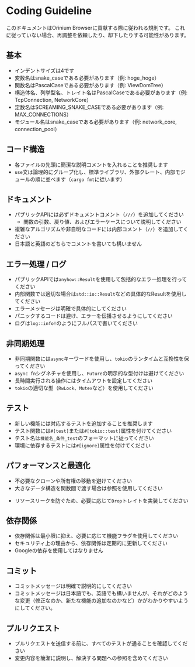 # Coding Guideline
このドキュメントはOrinium Browserに貢献する際に従われる規則です。
これに従っていない場合、再調整を依頼したり、却下したりする可能性があります。

## 基本
- インデントサイズは4です
- 変数名はsnake_caseである必要があります（例: hoge_hoge）
- 関数名はPascalCaseである必要があります（例: ViewDomTree）
- 構造体名、列挙型名、トレイト名はPascalCaseである必要があります（例: TcpConnection, NetworkCore）
- 定数名はSCREAMING_SNAKE_CASEである必要があります（例: MAX_CONNECTIONS）
- モジュール名はsnake_caseである必要があります（例: network_core, connection_pool）

## コード構造
- 各ファイルの先頭に簡潔な説明コメントを入れることを推奨します
- `use`文は論理的にグループ化し、標準ライブラリ、外部クレート、内部モジュールの順に並べます（`cargo fmt`に従います）
<!-- - 関連するトレイト実装はそれぞれを分けて実装してください（例: AsyncRead, AsyncWriteは別々に実装）
- 実装は機能単位で論理的に整理し、関連する機能をグループ化してください -->

## ドキュメント
- パブリックAPIには必ずドキュメントコメント（`///`）を追加してください
  - 関数の引数、戻り値、およびエラーケースについて説明してください
- 複雑なアルゴリズムや非自明なコードには内部コメント（`//`）を追加してください
- 日本語と英語のどちらでコメントを書いても構いません

## エラー処理 / ログ
- パブリックAPIでは`anyhow::Result`を使用して包括的なエラー処理を行ってください
- 内部関数では適切な場合は`std::io::Result`などの具体的なResultを使用してください
- エラーメッセージは明確で具体的にしてください
- パニックするコードは避け、エラーを伝播させるようにしてください
- ログは`log::info!`のようにフルパスで書いてください

## 非同期処理
- 非同期関数には`async`キーワードを使用し、`tokio`のランタイムと互換性を保ってください
- `async fn`シグネチャを使用し、`Future`の明示的な型付けは避けてください
- 長時間実行される操作にはタイムアウトを設定してください
- `tokio`の適切な型（`RwLock`、`Mutex`など）を使用してください

## テスト
- 新しい機能には対応するテストを追加することを推奨します
- テスト関数には`#[test]`または`#[tokio::test]`属性を付けてください
- テスト名は`機能名_条件_test`のフォーマットに従ってください
- 環境に依存するテストには`#[ignore]`属性を付けてください

## パフォーマンスと最適化
- 不必要なクローンや所有権の移動を避けてください
- 大きなデータ構造を関数間で渡す場合は参照を使用してください
<!-- - 早期最適化は避け、必要な場合はベンチマークで改善を検証してください -->
- リソースリークを防ぐため、必要に応じて`Drop`トレイトを実装してください

## 依存関係
<!-- - 新しい依存関係を追加する場合は、プロジェクトリーダーと相談してください -->
- 依存関係は最小限に抑え、必要に応じて機能フラグを使用してください
- セキュリティ上の理由から、依存関係は定期的に更新してください
- Googleの依存を使用してはなりません

## コミット
- コミットメッセージは明確で説明的にしてください
- コミットメッセージは日本語でも、英語でも構いませんが、それがどのような変更（修正なのか、新たな機能の追加なのかなど）かがわかりやすいようにしてください。

## プルリクエスト
- プルリクエストを送信する前に、すべてのテストが通ることを確認してください
- 変更内容を簡潔に説明し、解決する問題への参照を含めてください
